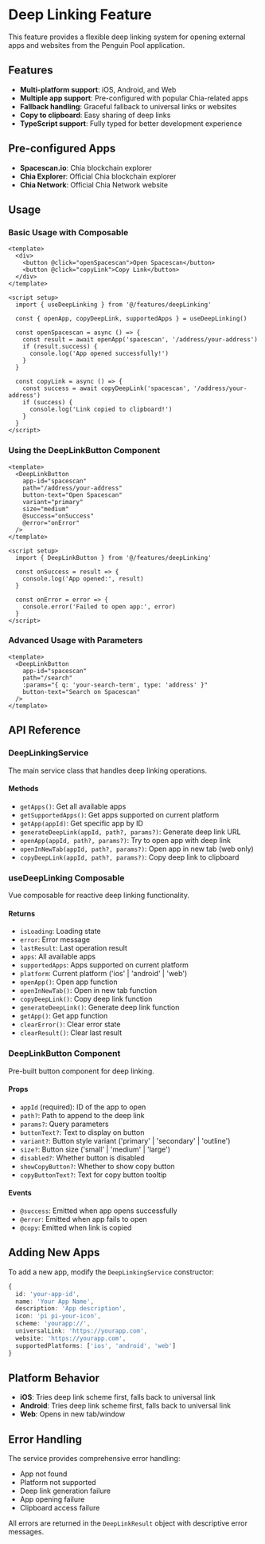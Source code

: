 # Deep Linking Feature

This feature provides a flexible deep linking system for opening external apps and websites from the Penguin Pool application.

## Features

- **Multi-platform support**: iOS, Android, and Web
- **Multiple app support**: Pre-configured with popular Chia-related apps
- **Fallback handling**: Graceful fallback to universal links or websites
- **Copy to clipboard**: Easy sharing of deep links
- **TypeScript support**: Fully typed for better development experience

## Pre-configured Apps

- **Spacescan.io**: Chia blockchain explorer
- **Chia Explorer**: Official Chia blockchain explorer
- **Chia Network**: Official Chia Network website

## Usage

### Basic Usage with Composable

```vue
<template>
  <div>
    <button @click="openSpacescan">Open Spacescan</button>
    <button @click="copyLink">Copy Link</button>
  </div>
</template>

<script setup>
  import { useDeepLinking } from '@/features/deepLinking'

  const { openApp, copyDeepLink, supportedApps } = useDeepLinking()

  const openSpacescan = async () => {
    const result = await openApp('spacescan', '/address/your-address')
    if (result.success) {
      console.log('App opened successfully!')
    }
  }

  const copyLink = async () => {
    const success = await copyDeepLink('spacescan', '/address/your-address')
    if (success) {
      console.log('Link copied to clipboard!')
    }
  }
</script>
```

### Using the DeepLinkButton Component

```vue
<template>
  <DeepLinkButton
    app-id="spacescan"
    path="/address/your-address"
    button-text="Open Spacescan"
    variant="primary"
    size="medium"
    @success="onSuccess"
    @error="onError"
  />
</template>

<script setup>
  import { DeepLinkButton } from '@/features/deepLinking'

  const onSuccess = result => {
    console.log('App opened:', result)
  }

  const onError = error => {
    console.error('Failed to open app:', error)
  }
</script>
```

### Advanced Usage with Parameters

```vue
<template>
  <DeepLinkButton
    app-id="spacescan"
    path="/search"
    :params="{ q: 'your-search-term', type: 'address' }"
    button-text="Search on Spacescan"
  />
</template>
```

## API Reference

### DeepLinkingService

The main service class that handles deep linking operations.

#### Methods

- `getApps()`: Get all available apps
- `getSupportedApps()`: Get apps supported on current platform
- `getApp(appId)`: Get specific app by ID
- `generateDeepLink(appId, path?, params?)`: Generate deep link URL
- `openApp(appId, path?, params?)`: Try to open app with deep link
- `openInNewTab(appId, path?, params?)`: Open app in new tab (web only)
- `copyDeepLink(appId, path?, params?)`: Copy deep link to clipboard

### useDeepLinking Composable

Vue composable for reactive deep linking functionality.

#### Returns

- `isLoading`: Loading state
- `error`: Error message
- `lastResult`: Last operation result
- `apps`: All available apps
- `supportedApps`: Apps supported on current platform
- `platform`: Current platform ('ios' | 'android' | 'web')
- `openApp()`: Open app function
- `openInNewTab()`: Open in new tab function
- `copyDeepLink()`: Copy deep link function
- `generateDeepLink()`: Generate deep link function
- `getApp()`: Get app function
- `clearError()`: Clear error state
- `clearResult()`: Clear last result

### DeepLinkButton Component

Pre-built button component for deep linking.

#### Props

- `appId` (required): ID of the app to open
- `path?`: Path to append to the deep link
- `params?`: Query parameters
- `buttonText?`: Text to display on button
- `variant?`: Button style variant ('primary' | 'secondary' | 'outline')
- `size?`: Button size ('small' | 'medium' | 'large')
- `disabled?`: Whether button is disabled
- `showCopyButton?`: Whether to show copy button
- `copyButtonText?`: Text for copy button tooltip

#### Events

- `@success`: Emitted when app opens successfully
- `@error`: Emitted when app fails to open
- `@copy`: Emitted when link is copied

## Adding New Apps

To add a new app, modify the `DeepLinkingService` constructor:

```typescript
{
  id: 'your-app-id',
  name: 'Your App Name',
  description: 'App description',
  icon: 'pi pi-your-icon',
  scheme: 'yourapp://',
  universalLink: 'https://yourapp.com',
  website: 'https://yourapp.com',
  supportedPlatforms: ['ios', 'android', 'web']
}
```

## Platform Behavior

- **iOS**: Tries deep link scheme first, falls back to universal link
- **Android**: Tries deep link scheme first, falls back to universal link
- **Web**: Opens in new tab/window

## Error Handling

The service provides comprehensive error handling:

- App not found
- Platform not supported
- Deep link generation failure
- App opening failure
- Clipboard access failure

All errors are returned in the `DeepLinkResult` object with descriptive error messages.

